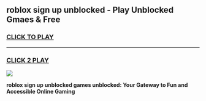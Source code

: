 
## roblox sign up unblocked - Play Unblocked Gmaes & Free
<h3>
<a href="https://news.freeplayer.one?title=roblox_sign_up_unblocked&ref=23F">CLICK TO PLAY</a></h3>
<hr>

<h3>
<a href="https://news.freeplayer.one?title=roblox_sign_up_unblocked&ref=23F">CLICK 2 PLAY</a>
  
</h3>

<a href="https://news.freeplayer.one?title=roblox_sign_up_unblocked&ref=23F/"><img src="https://clearcache.store/games.png"></a>


**roblox sign up unblocked games unblocked: Your Gateway to Fun and Accessible Online Gaming**
